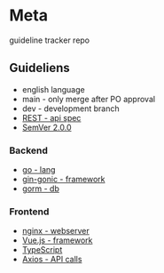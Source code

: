 # Meta
guideline tracker repo

## Guideliens
- english language
- main - only merge after PO approval
- dev - development branch
- [REST - api spec](https://restfulapi.net/)
- [SemVer 2.0.0](https://semver.org/)

### Backend
- [go - lang](https://go.dev/)
- [gin-gonic - framework](https://gin-gonic.com/)
- [gorm - db](https://gorm.io/)

### Frontend
- [nginx - webserver](https://nginx.org/en/)
- [Vue.js - framework](https://vuejs.org/)
- [TypeScript](https://www.typescriptlang.org/)
- [Axios - API calls](https://axios-http.com/docs/intro)
